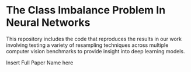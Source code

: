 # The Class Imbalance Problem In Neural Networks
This repository includes the code that reproduces the results in our work involving testing a variety of resampling techniques across multiple computer vision benchmarks to provide insight into deep learning models. 


Insert Full Paper Name here 

